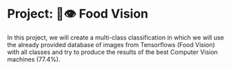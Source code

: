 # Project: 🍔👁 Food Vision
In this project, we will create a multi-class classification in which we will use the already provided database of images from Tensorflows (Food Vision) with all classes and try to produce the results of the best Computer Vision machines (77.4%).
